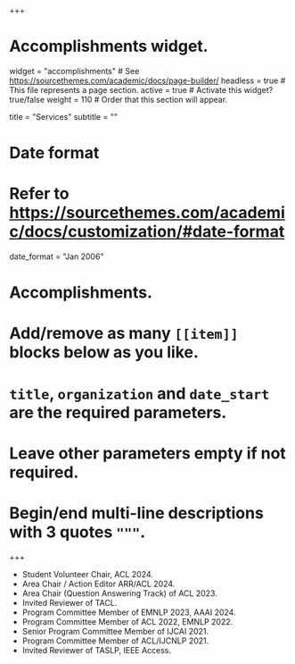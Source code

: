 +++
# Accomplishments widget.
widget = "accomplishments"  # See https://sourcethemes.com/academic/docs/page-builder/
headless = true  # This file represents a page section.
active = true  # Activate this widget? true/false
weight = 110  # Order that this section will appear.

title = "Services"
subtitle = ""

# Date format
#   Refer to https://sourcethemes.com/academic/docs/customization/#date-format
date_format = "Jan 2006"

# Accomplishments.
#   Add/remove as many `[[item]]` blocks below as you like.
#   `title`, `organization` and `date_start` are the required parameters.
#   Leave other parameters empty if not required.
#   Begin/end multi-line descriptions with 3 quotes `"""`.

+++

<ul>
  <li>Student Volunteer Chair, ACL 2024.</li>
  <li>Area Chair / Action Editor ARR/ACL 2024.</li>
  <li>Area Chair (Question Answering Track) of ACL 2023.</li>
  <li>Invited Reviewer of TACL.</li>
  <li>Program Committee Member of EMNLP 2023, AAAI 2024.</li>
  <li>Program Committee Member of ACL 2022, EMNLP 2022.</li>
  <li>Senior Program Committee Member of IJCAI 2021.</li>
  <li>Program Committee Member of ACL/IJCNLP 2021.</li>
  <li>Invited Reviewer of TASLP, IEEE Access.</li>
</ul>